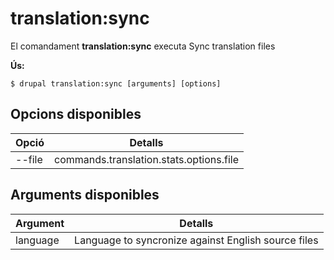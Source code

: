 # translation:sync
El comandament **translation:sync** executa Sync translation files

**Ús:**
```
$ drupal translation:sync [arguments] [options] 
```

## Opcions disponibles
Opció | Detalls
-------|-------------
--file | commands.translation.stats.options.file

## Arguments disponibles
Argument | Detalls
---------|-------------
language | Language to syncronize against English source files
